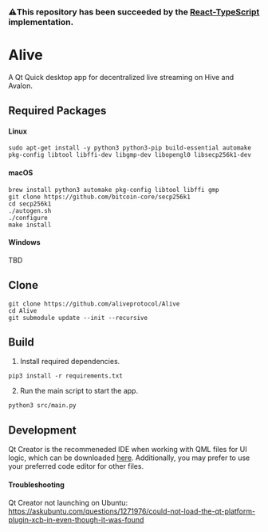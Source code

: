 ### ⚠️This repository has been succeeded by the [React-TypeScript](https://github.com/aliveprotocol/broadcaster) implementation.

# Alive

A Qt Quick desktop app for decentralized live streaming on Hive and Avalon.

## Required Packages

#### Linux
```
sudo apt-get install -y python3 python3-pip build-essential automake pkg-config libtool libffi-dev libgmp-dev libopengl0 libsecp256k1-dev
```

#### macOS
```
brew install python3 automake pkg-config libtool libffi gmp
git clone https://github.com/bitcoin-core/secp256k1
cd secp256k1
./autogen.sh
./configure
make install
```

#### Windows

TBD

## Clone
```
git clone https://github.com/aliveprotocol/Alive
cd Alive
git submodule update --init --recursive
```

## Build

1. Install required dependencies.

```
pip3 install -r requirements.txt
```

2. Run the main script to start the app.

```
python3 src/main.py
```

## Development

Qt Creator is the recommeneded IDE when working with QML files for UI logic, which can be downloaded [here](https://www.qt.io/download-open-source). Additionally, you may prefer to use your preferred code editor for other files.

#### Troubleshooting

Qt Creator not launching on Ubuntu: https://askubuntu.com/questions/1271976/could-not-load-the-qt-platform-plugin-xcb-in-even-though-it-was-found
